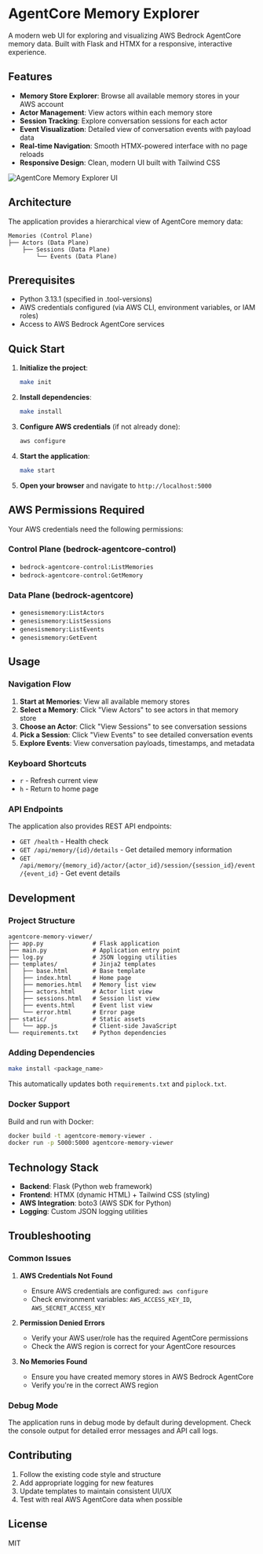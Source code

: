 # AgentCore Memory Explorer

A modern web UI for exploring and visualizing AWS Bedrock AgentCore memory data. Built with Flask and HTMX for a responsive, interactive experience.

## Features

- **Memory Store Explorer**: Browse all available memory stores in your AWS account
- **Actor Management**: View actors within each memory store
- **Session Tracking**: Explore conversation sessions for each actor
- **Event Visualization**: Detailed view of conversation events with payload data
- **Real-time Navigation**: Smooth HTMX-powered interface with no page reloads
- **Responsive Design**: Clean, modern UI built with Tailwind CSS

![AgentCore Memory Explorer UI](./ui.png)

## Architecture

The application provides a hierarchical view of AgentCore memory data:

```
Memories (Control Plane)
├── Actors (Data Plane)
    ├── Sessions (Data Plane)
        └── Events (Data Plane)
```

## Prerequisites

- Python 3.13.1 (specified in .tool-versions)
- AWS credentials configured (via AWS CLI, environment variables, or IAM roles)
- Access to AWS Bedrock AgentCore services

## Quick Start

1. **Initialize the project**:

   ```bash
   make init
   ```

2. **Install dependencies**:

   ```bash
   make install
   ```

3. **Configure AWS credentials** (if not already done):

   ```bash
   aws configure
   ```

4. **Start the application**:

   ```bash
   make start
   ```

5. **Open your browser** and navigate to `http://localhost:5000`

## AWS Permissions Required

Your AWS credentials need the following permissions:

### Control Plane (bedrock-agentcore-control)

- `bedrock-agentcore-control:ListMemories`
- `bedrock-agentcore-control:GetMemory`

### Data Plane (bedrock-agentcore)

- `genesismemory:ListActors`
- `genesismemory:ListSessions`
- `genesismemory:ListEvents`
- `genesismemory:GetEvent`

## Usage

### Navigation Flow

1. **Start at Memories**: View all available memory stores
2. **Select a Memory**: Click "View Actors" to see actors in that memory store
3. **Choose an Actor**: Click "View Sessions" to see conversation sessions
4. **Pick a Session**: Click "View Events" to see detailed conversation events
5. **Explore Events**: View conversation payloads, timestamps, and metadata

### Keyboard Shortcuts

- `r` - Refresh current view
- `h` - Return to home page

### API Endpoints

The application also provides REST API endpoints:

- `GET /health` - Health check
- `GET /api/memory/{id}/details` - Get detailed memory information
- `GET /api/memory/{memory_id}/actor/{actor_id}/session/{session_id}/event/{event_id}` - Get event details

## Development

### Project Structure

```
agentcore-memory-viewer/
├── app.py              # Flask application
├── main.py             # Application entry point
├── log.py              # JSON logging utilities
├── templates/          # Jinja2 templates
│   ├── base.html       # Base template
│   ├── index.html      # Home page
│   ├── memories.html   # Memory list view
│   ├── actors.html     # Actor list view
│   ├── sessions.html   # Session list view
│   ├── events.html     # Event list view
│   └── error.html      # Error page
├── static/             # Static assets
│   └── app.js          # Client-side JavaScript
└── requirements.txt    # Python dependencies
```

### Adding Dependencies

```bash
make install <package_name>
```

This automatically updates both `requirements.txt` and `piplock.txt`.

### Docker Support

Build and run with Docker:

```bash
docker build -t agentcore-memory-viewer .
docker run -p 5000:5000 agentcore-memory-viewer
```

## Technology Stack

- **Backend**: Flask (Python web framework)
- **Frontend**: HTMX (dynamic HTML) + Tailwind CSS (styling)
- **AWS Integration**: boto3 (AWS SDK for Python)
- **Logging**: Custom JSON logging utilities

## Troubleshooting

### Common Issues

1. **AWS Credentials Not Found**

   - Ensure AWS credentials are configured: `aws configure`
   - Check environment variables: `AWS_ACCESS_KEY_ID`, `AWS_SECRET_ACCESS_KEY`

2. **Permission Denied Errors**

   - Verify your AWS user/role has the required AgentCore permissions
   - Check the AWS region is correct for your AgentCore resources

3. **No Memories Found**
   - Ensure you have created memory stores in AWS Bedrock AgentCore
   - Verify you're in the correct AWS region

### Debug Mode

The application runs in debug mode by default during development. Check the console output for detailed error messages and API call logs.

## Contributing

1. Follow the existing code style and structure
2. Add appropriate logging for new features
3. Update templates to maintain consistent UI/UX
4. Test with real AWS AgentCore data when possible

## License

MIT
